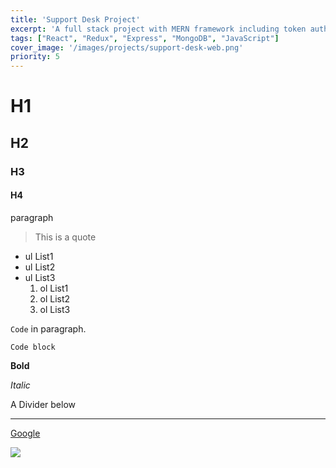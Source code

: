 ```yaml
---
title: 'Support Desk Project'
excerpt: 'A full stack project with MERN framework including token authentication and Redux.'
tags: ["React", "Redux", "Express", "MongoDB", "JavaScript"]
cover_image: '/images/projects/support-desk-web.png'
priority: 5
---
```


# H1
## H2
### H3
#### H4

paragraph

> This is a quote

- ul List1
- ul List2
- ul List3
    1. ol List1 
    1. ol List2
    1. ol List3 

`Code` in paragraph.

```
Code block
```
**Bold**

*Italic*

A Divider below

---

[Google](https://www.google.com)

![](https://images.unsplash.com/photo-1587620962725-abab7fe55159?ixlib=rb-1.2.1&ixid=MnwxMjA3fDB8MHxwaG90by1wYWdlfHx8fGVufDB8fHx8&auto=format&fit=crop&w=1331&q=80)